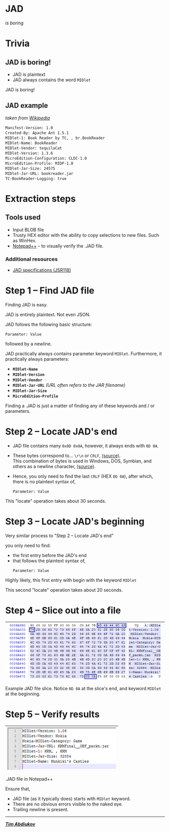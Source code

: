 # JAD
*is boring*

# Trivia

## JAD is boring!

* JAD is plaintext
* JAD always contains the word `MIDlet`

JAD is boring!

## JAD example
*taken from [Wikipedia](https://en.wikipedia.org/wiki/JAD_(file_format)#Example)*

```
Manifest-Version: 1.0
Created-By: Apache Ant 1.5.1
MIDlet-1: Book Reader by TC, , br.BookReader
MIDlet-Name: BookReader
MIDlet-Vendor: tequilaCat
MIDlet-Version: 1.3.6
MicroEdition-Configuration: CLDC-1.0
MicroEdition-Profile: MIDP-1.0
MIDlet-Jar-Size: 24575
MIDlet-Jar-URL: bookreader.jar
TC-BookReader-Logging: true
```

# Extraction steps

## Tools used

* Input BLOB file  
* Trusty HEX editor with the ability to copy selections to new files. Such as WinHex.  
* [Notepad++](https://notepad-plus-plus.org) – to visually verify the .JAD file.  

### Additional resources

* [JAD specifications (JSR118)](http://download.oracle.com/otn-pub/jcp/midp-2.1-mrel-oth-JSpec/midp-2_1-mrel-spec.pdf)  

# Step 1 – Find JAD file

Finding JAD is easy.

JAD is entirely plaintext. Not even JSON.

JAD follows the following basic structure:
```
Parameter: Value
```  
followed by a newline.

JAD practically always contains parameter keyword `MIDlet`. Furthermore, it practically always parameters:
* **`MIDlet-Name`**
* **`MIDlet-Version`**
* **`MIDlet-Vendor`**
* **`MIDlet-Jar-URL`** *(URL often refers to the JAR filename)*
* **`MIDlet-Jar-Size`**
* **`MicroEdition-Profile`**
 
Finding a .JAD is just a matter of finding any of these keywords and / or parameters.

 # Step 2 – Locate JAD's end
 
* JAD file contains many `0x0D 0x0A`, however, it always ends with `0D 0A`. 
 
* These bytes correspond to... `\r\n` or `CRLF`, [(source)](https://stackoverflow.com/a/71531204/12258312).  
  This combination of bytes is used in Windows, DOS, Symbian, and others as a newline character, [(source)](https://stackoverflow.com/a/1552782/12258312).  
 
 * Hence, you only need to find the last `CRLF` (HEX `0D 0A`), after which, there is no plaintext syntax of,  
	```
	Parameter: Value
	```  
 
This "locate" operation takes about 30 seconds.
 
 # Step 3 – Locate JAD's beginning
 
 Very similar process to "Step 2 – Locate JAD's end"
 
 you only need to find:
 * the first entry before the JAD's end
 * that follows the plaintext syntax of,  
	```
	Parameter: Value
	```  
	
Highly likely, this first entry with begin with the keyword `MIDlet`

This second "locate" operation takes about 20 seconds.

# Step 4 – Slice out into a file

![JAD slice extraction](./img/JAD_extraction.png) |
---- | 
Example JAD file slice. Notice `0D 0A` at the slice's end, and keyword `MIDlet` at the beginning.

# Step 5 – Verify results

![JAD in NPP](./img/JAD_in_NPP.png) | 
---- | 
.JAD file in Notepad++

Ensure that,

* JAD file (as it typically does) starts with `MIDlet` keyword.
* There are no obvious errors visible to the naked eye.
* Trailing newline is present.

---------------------------------

***[Tim Abdiukov](https://github.com/TAbdiukov)***
